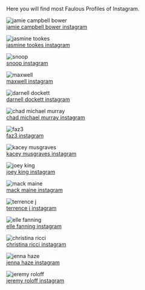 Here you will find most Faulous Profiles of Instagram.

<img src="https://scontent.cdninstagram.com/t51.2885-15/s640x640/sh0.08/e35/13355625_1756234004658072_183189163_n.jpg?ig_cache_key=MTI3NzM4NTY3NzA3MjY1MzgzMA%3D%3D.2.l" alt="jamie campbell bower"><br />
<a href="https://www.picdora.com/instagram/bowerjamie">jamie campbell bower instagram</a>

<img src="https://scontent.cdninstagram.com/t51.2885-15/s640x640/sh0.08/e35/14360000_342514906097483_49106818_n.jpg?ig_cache_key=MTM0MTU2NjE5ODQyODcxOTM2Nw%3D%3D.2" alt="jasmine tookes"><br />
<a href="https://www.picdora.com/instagram/jastookes">jasmine tookes instagram</a>

<img src="https://scontent.cdninstagram.com/t51.2885-15/e15/10899225_1536458933304152_297570342_n.jpg?ig_cache_key=ODkzODMxNjYxOTk1NDA1MTg3.2" alt="snoop"><br />
<a href="https://www.picdora.com/instagram/snooplion">snoop instagram</a>

<img src="https://scontent.cdninstagram.com/t51.2885-19/s320x320/13269341_239963009715100_910159568_a.jpg" alt="maxwell"><br />
<a href="https://www.picdora.com/instagram/maxwell">maxwell instagram</a>

<img src="https://scontent.cdninstagram.com/t51.2885-15/s640x640/sh0.08/e35/13725666_1743049722621782_53989792_n.jpg?ig_cache_key=MTMxNzcwMDQxMjg1Mzk4NjQ2Nw%3D%3D.2" alt="darnell dockett"><br />
<a href="https://www.picdora.com/instagram/dockett90">darnell dockett instagram</a>

<img src="https://scontent.cdninstagram.com/t51.2885-15/e35/13320088_1735749783331256_1174700312_n.jpg?ig_cache_key=MTI3MTg1Mzc5MTIwNjMyMzY2NQ%3D%3D.2" alt="chad michael murray"><br />
<a href="https://www.picdora.com/instagram/chadmurray15">chad michael murray instagram</a>

<img src="https://scontent.cdninstagram.com/t51.2885-15/s640x640/sh0.08/e35/14448204_895301567269618_1791016304623222784_n.jpg?ig_cache_key=MTM0ODUzMjk1OTUwMTY3ODU4Mw%3D%3D.2.l" alt="faz3"><br />
<a href="https://www.picdora.com/instagram/faz3">faz3 instagram</a>

<img src="https://scontent.cdninstagram.com/t51.2885-15/s640x640/sh0.08/e35/14504923_1099965160058269_1098158266401161216_n.jpg?ig_cache_key=MTM0ODIwODgyNTU5MzAwMDY2Nw%3D%3D.2.l" alt="kacey musgraves"><br />
<a href="https://www.picdora.com/instagram/spaceykacey">kacey musgraves instagram</a>

<img src="https://scontent.cdninstagram.com/t51.2885-19/s320x320/14310847_1840750546146751_1602521511535575040_a.jpg" alt="joey king"><br />
<a href="https://www.picdora.com/instagram/joeykingactress">joey king instagram</a>

<img src="https://scontent.cdninstagram.com/t51.2885-19/s320x320/13721218_958646797594101_189976818_a.jpg" alt="mack maine"><br />
<a href="https://www.picdora.com/instagram/mackmaine4president">mack maine instagram</a>

<img src="https://scontent.cdninstagram.com/t51.2885-15/s640x640/sh0.08/e35/13712160_1243590105653739_2036670695_n.jpg?ig_cache_key=MTMwODM2NjkxOTU4MjA2ODUyOA%3D%3D.2.l" alt="terrence j"><br />
<a href="https://www.picdora.com/instagram/iamterrencej">terrence j instagram</a>

<img src="https://scontent.cdninstagram.com/t51.2885-19/s320x320/13414401_1026327607416133_1411940573_a.jpg" alt="elle fanning"><br />
<a href="https://www.picdora.com/instagram/ellefanning">elle fanning instagram</a>

<img src="https://scontent.cdninstagram.com/t51.2885-19/s320x320/10724759_1654454168142664_1489708637_a.jpg" alt="christina ricci"><br />
<a href="https://www.picdora.com/instagram/riccigrams">christina ricci instagram</a>

<img src="https://scontent.cdninstagram.com/t51.2885-15/s640x640/sh0.08/e35/13249861_1359471807402932_512902539_n.jpg?ig_cache_key=MTI1MzI4MjQ3NDY3MjU3NDA1Nw%3D%3D.2.l" alt="jenna haze"><br />
<a href="https://www.picdora.com/instagram/jennahaze">jenna haze instagram</a>

<img src="https://scontent.cdninstagram.com/t51.2885-15/s640x640/sh0.08/e35/c181.0.718.718/14607032_1190164114384090_6982527744143785984_n.jpg?ig_cache_key=MTM1NTQ1MDU5NzUyNDE3NzE4MQ%3D%3D.2.c" alt="jeremy roloff"><br />
<a href="https://www.picdora.com/instagram/jeremyroloff">jeremy roloff instagram</a>
